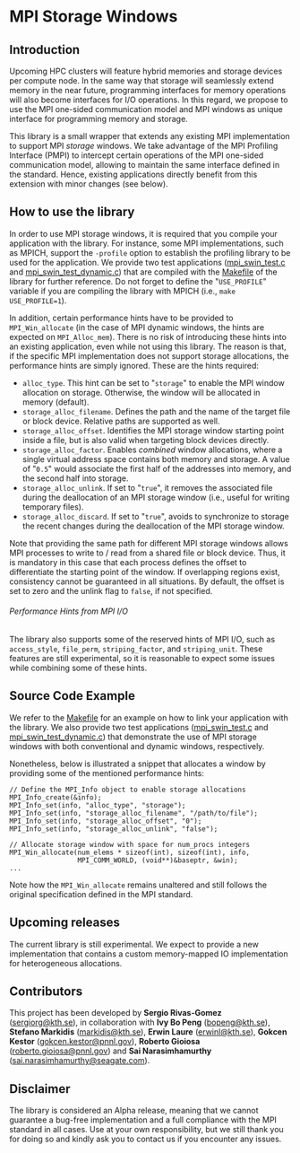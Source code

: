 # MPI Storage Windows

## Introduction
Upcoming HPC clusters will feature hybrid memories and storage devices per compute node. In the same way that storage will seamlessly extend memory in the near future, programming interfaces for memory operations will also become interfaces for I/O operations. In this regard, we propose to use the MPI one-sided communication model and MPI windows as unique interface for programming memory and storage.

This library is a small wrapper that extends any existing MPI implementation to support MPI *storage* windows. We take advantage of the MPI Profiling Interface (PMPI) to intercept certain operations of the MPI one-sided communication model, allowing to maintain the same interface defined in the standard. Hence, existing applications directly benefit from this extension with minor changes (see below).

## How to use the library
In order to use MPI storage windows, it is required that you compile your application with the library. For instance, some MPI implementations, such as MPICH, support the `-profile` option to establish the profiling library to be used for the application. We provide two test applications ([mpi_swin_test.c](mpi_swin_test.c) and [mpi_swin_test_dynamic.c](mpi_swin_test_dynamic.c)) that are compiled with the [Makefile](Makefile) of the library for further reference. Do not forget to define the "`USE_PROFILE`" variable if you are compiling the library with MPICH (i.e., `make USE_PROFILE=1`).

In addition, certain performance hints have to be provided to `MPI_Win_allocate` (in the case of MPI dynamic windows, the hints are expected on `MPI_Alloc_mem`). There is no risk of introducing these hints into an existing application, even while not using this library. The reason is that, if the specific MPI implementation does not support storage allocations, the performance hints are simply ignored. These are the hints required:

- `alloc_type`. This hint can be set to "`storage`" to enable the MPI window allocation on storage. Otherwise, the window will be allocated in memory (default).
- `storage_alloc_filename`. Defines the path and the name of the target file or block device. Relative paths are supported as well.
- `storage_alloc_offset`. Identifies the MPI storage window starting point inside a file, but is also valid when targeting block devices directly.
- `storage_alloc_factor`. Enables *combined* window allocations, where a single virtual address space contains both memory and storage. A value of "`0.5`" would associate the first half of the addresses into memory, and the second half into storage.
- `storage_alloc_unlink`. If set to "`true`", it removes the associated file during the deallocation of an MPI storage window (i.e., useful for writing temporary files).
- `storage_alloc_discard`. If set to "`true`", avoids to synchronize to storage the recent changes during the deallocation of the MPI storage window.

Note that providing the same path for different MPI storage windows allows MPI processes to write to / read from a shared file or block device. Thus, it is mandatory in this case that each process defines the offset to differentiate the starting point of the window. If overlapping regions exist, consistency cannot be guaranteed in all situations. By default, the offset is set to zero and the unlink flag to `false`, if not specified.

###### Performance Hints from MPI I/O
The library also supports some of the reserved hints of MPI I/O, such as `access_style`, `file_perm`, `striping_factor`, and `striping_unit`. These features are still experimental, so it is reasonable to expect some issues while combining some of these hints.

## Source Code Example
We refer to the [Makefile](Makefile) for an example on how to link your application with the library. We also provide two test applications ([mpi_swin_test.c](mpi_swin_test.c) and [mpi_swin_test_dynamic.c](mpi_swin_test_dynamic.c)) that demonstrate the use of MPI storage windows with both conventional and dynamic windows, respectively.

Nonetheless, below is illustrated a snippet that allocates a window by providing some of the mentioned performance hints:

```
// Define the MPI_Info object to enable storage allocations 
MPI_Info_create(&info); 
MPI_Info_set(info, "alloc_type", "storage");
MPI_Info_set(info, "storage_alloc_filename", "/path/to/file"); 
MPI_Info_set(info, "storage_alloc_offset", "0");
MPI_Info_set(info, "storage_alloc_unlink", "false"); 
   
// Allocate storage window with space for num_procs integers
MPI_Win_allocate(num_elems * sizeof(int), sizeof(int), info,
                 MPI_COMM_WORLD, (void**)&baseptr, &win);
...
```

Note how the `MPI_Win_allocate` remains unaltered and still follows the original specification defined in the MPI standard.

## Upcoming releases
The current library is still experimental. We expect to provide a new implementation that contains a custom memory-mapped IO implementation for heterogeneous allocations.
  
## Contributors
This project has been developed by **Sergio Rivas-Gomez** (sergiorg@kth.se), in collaboration with **Ivy Bo Peng** (bopeng@kth.se), **Stefano Markidis** (markidis@kth.se), **Erwin Laure** (erwinl@kth.se), **Gokcen Kestor** (gokcen.kestor@pnnl.gov), **Roberto Gioiosa** (roberto.gioiosa@pnnl.gov) and **Sai Narasimhamurthy** (sai.narasimhamurthy@seagate.com).

## Disclaimer
The library is considered an Alpha release, meaning that we cannot guarantee a bug-free implementation and a full compliance with the MPI standard in all cases. Use at your own responsibility, but we still thank you for doing so and kindly ask you to contact us if you encounter any issues.
